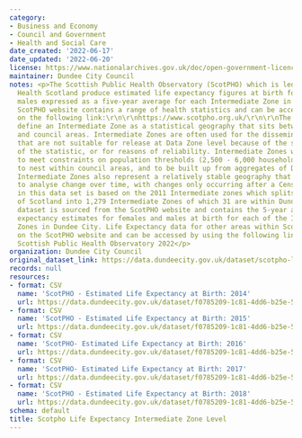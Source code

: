 ```yaml
---
category:
- Business and Economy
- Council and Government
- Health and Social Care
date_created: '2022-06-17'
date_updated: '2022-06-20'
license: https://www.nationalarchives.gov.uk/doc/open-government-licence/version/3/
maintainer: Dundee City Council
notes: <p>The Scottish Public Health Observatory (ScotPHO) which is led by Public
  Health Scotland produce estimated life expectancy figures at birth for females and
  males expressed as a five-year average for each Intermediate Zone in Scotland. The
  ScotPHO website contains a range of health statistics and can be accessed by clicking
  on the following link:\r\n\r\nhttps://www.scotpho.org.uk/\r\n\r\nThe Scottish Government
  define an Intermediate Zone as a statistical geography that sits between Data Zones
  and council areas. Intermediate Zones are often used for the dissemination of statistics
  that are not suitable for release at Data Zone level because of the sensitive nature
  of the statistic, or for reasons of reliability. Intermediate Zones were designed
  to meet constraints on population thresholds (2,500 - 6,000 household residents),
  to nest within council areas, and to be built up from aggregates of Data Zones.
  Intermediate Zones also represent a relatively stable geography that can be used
  to analyse change over time, with changes only occurring after a Census. The data
  in this data set is based on the 2011 Intermediate zones which splits the whole
  of Scotland into 1,279 Intermediate Zones of which 31 are within Dundee City.\r\n\r\nThis
  dataset is sourced from the ScotPHO website and contains the 5-year average life
  expectancy estimates for females and males at birth for each of the Intermediate
  Zones in Dundee City. Life Expectancy data for other areas within Scotland are available
  on the ScotPHO website and can be accessed by using the following link:\r\nhttps://scotland.shinyapps.io/ScotPHO_profiles_tool/\r\n\xa9
  Scottish Public Health Observatory 2022</p>
organization: Dundee City Council
original_dataset_link: https://data.dundeecity.gov.uk/dataset/scotpho-life-expectancy-intermediate-zone-level
records: null
resources:
- format: CSV
  name: 'ScotPHO - Estimated Life Expectancy at Birth: 2014'
  url: https://data.dundeecity.gov.uk/dataset/f0785209-1c81-4dd6-b25e-564340e88b65/resource/a1f3541c-6a90-4b6a-aa04-4dc2de23799e/download/scotpho_life_expectancy_2014.csv
- format: CSV
  name: 'ScotPHO - Estimated Life Expectancy at Birth: 2015'
  url: https://data.dundeecity.gov.uk/dataset/f0785209-1c81-4dd6-b25e-564340e88b65/resource/81b61a2c-b60f-45ff-9ee9-0056975e5bfa/download/scotpho_life_expectancy_2015.csv
- format: CSV
  name: 'ScotPHO- Estimated Life Expectancy at Birth: 2016'
  url: https://data.dundeecity.gov.uk/dataset/f0785209-1c81-4dd6-b25e-564340e88b65/resource/282f7f73-c4e1-46ba-b132-f46c55e67e40/download/scotpho_life_expectancy_2016.csv
- format: CSV
  name: 'ScotPHO- Estimated Life Expectancy at Birth: 2017'
  url: https://data.dundeecity.gov.uk/dataset/f0785209-1c81-4dd6-b25e-564340e88b65/resource/cda7ea79-9ee5-45ba-9e1e-11059f9cbc5a/download/scotpho_life_expectancy_2017.csv
- format: CSV
  name: 'ScotPHO - Estimated Life Expectancy at Birth: 2018'
  url: https://data.dundeecity.gov.uk/dataset/f0785209-1c81-4dd6-b25e-564340e88b65/resource/658c6801-f72c-4e56-b07e-80c90dbaadaa/download/scotpho_life_expectancy_2018.csv
schema: default
title: Scotpho Life Expectancy Intermediate Zone Level
---
```

